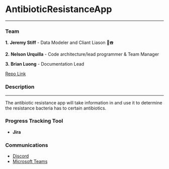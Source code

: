 # AntibioticResistanceApp
---

### Team
**1.** **Jeremy Stiff** - Data Modeler and Cliant Liason 💽☎️

**2.** **Nelson Urquilla** - Code architecture/lead programmer & Team Manager 

**3.** **Brian Luong** - Documentation Lead 

[Repo Link](https://github.com/jstiff1092/AntibioticResistanceApp)

### Description
___
The antibiotic resistance app will take information in and use it to determine the resistance bacteria has to certain antibiotics.
### Progress Tracking Tool
- **Jira**

### Communications
- [Discord](https://discord.com)
- [Microsoft Teams](https://teams.microsoft.com/edustart)
